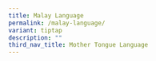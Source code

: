 ```yaml
---
title: Malay Language
permalink: /malay-language/
variant: tiptap
description: ""
third_nav_title: Mother Tongue Language
---
```

<p></p>